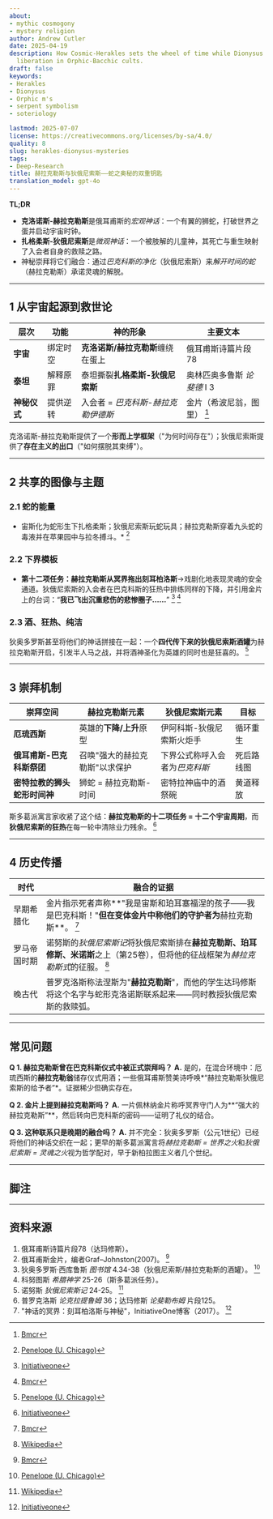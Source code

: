 ```yaml
---
about:
- mythic cosmogony
- mystery religion
author: Andrew Cutler
date: 2025-04-19
description: How Cosmic-Herakles sets the wheel of time while Dionysus turns it toward
  liberation in Orphic-Bacchic cults.
draft: false
keywords:
- Herakles
- Dionysus
- Orphic m's
- serpent symbolism
- soteriology

lastmod: 2025-07-07
license: https://creativecommons.org/licenses/by-sa/4.0/
quality: 8
slug: herakles-dionysus-mysteries
tags:
- Deep-Research
title: 赫拉克勒斯与狄俄尼索斯——蛇之奥秘的双重钥匙
translation_model: gpt-4o
---
```


**TL;DR**

- **克洛诺斯-赫拉克勒斯**是俄耳甫斯的*宏观神话*：一个有翼的狮蛇，打破世界之蛋并启动宇宙时钟。
- **扎格柔斯-狄俄尼索斯**是*微观神话*：一个被肢解的儿童神，其死亡与重生映射了入会者自身的救赎之路。
- 神秘崇拜将它们融合：通过*巴克科斯的净化*（狄俄尼索斯）来*解开时间的蛇*（赫拉克勒斯）承诺灵魂的解脱。

---

## 1 从宇宙起源到救世论

| 层次 | 功能 | 神的形象 | 主要文本 |
|------|------|----------|----------|
| **宇宙** | 绑定时空 | **克洛诺斯/赫拉克勒斯**缠绕在蛋上 | 俄耳甫斯诗篇片段78 |
| **泰坦** | 解释原罪 | 泰坦撕裂**扎格柔斯-狄俄尼索斯** | 奥林匹奥多鲁斯 *论斐德* I 3 |
| **神秘仪式** | 提供逆转 | 入会者 = *巴克科斯-赫拉克勒伊德斯* | 金片（希波尼翁，图里） [^oai1] |

克洛诺斯-赫拉克勒斯提供了一个**形而上学框架**（"为何时间存在"）；狄俄尼索斯提供了**存在主义的出口**（"如何摆脱其束缚"）。

---

## 2 共享的图像与主题

### 2.1 蛇的能量
* 宙斯化为蛇形生下扎格柔斯；狄俄尼索斯玩蛇玩具；赫拉克勒斯穿着九头蛇的毒液并在苹果园中与拉冬搏斗。* [^oai2]

### 2.2 下界模板
* **第十二项任务：**赫拉克勒斯从冥界拖出**刻耳柏洛斯**→戏剧化地表现灵魂的安全通道。狄俄尼索斯的入会者在巴克科斯的狂热中排练同样的下降，并引用金片上的台词：“**我已飞出沉重悲伤的悲惨圈子……**” [^oai3] [^oai1]

### 2.3 酒、狂热、纯洁
狄奥多罗斯甚至将他们的神话拼接在一起：一个**四代传下来的狄俄尼索斯酒罐**为赫拉克勒斯开启，引发半人马之战，并将酒神圣化为英雄的同时也是狂喜的。 [^oai2]

---

## 3 崇拜机制

| 崇拜空间 | 赫拉克勒斯元素 | 狄俄尼索斯元素 | 目标 |
|----------|---------------|----------------|------|
| **厄琉西斯** | 英雄的**下降/上升**原型 | 伊阿科斯-狄俄尼索斯火炬手 | 循环重生 |
| **俄耳甫斯-巴克科斯祭团** | 召唤"强大的赫拉克勒斯"以求保护 | 下界公式称呼入会者为*巴克科斯* | 死后路线图 |
| **密特拉教的狮头蛇形时间神** | 狮蛇 = 赫拉克勒斯-时间 | 密特拉神庙中的酒祭碗 | 黄道释放 |

斯多葛派寓言家收紧了这个结：**赫拉克勒斯的十二项任务 = 十二个宇宙周期**，而**狄俄尼索斯的狂热**在每一轮中清除业力残余。 [^oai3]

---

## 4 历史传播

| 时代 | 融合的证据 |
|------|-----------|
| 早期希腊化 | 金片指示死者声称**"我是宙斯和珀耳塞福涅的孩子——我是巴克科斯！"**但在变体金片中称他们的守护者为**赫拉克勒斯**。 [^oai1] |
| 罗马帝国时期 | 诺努斯的*狄俄尼索斯记*将狄俄尼索斯排在**赫拉克勒斯、珀耳修斯、米诺斯**之上（第25卷），但将他的征战框架为*赫拉克勒斯式*的征服。 [^oai4] |
| 晚古代 | 普罗克洛斯称法涅斯为"**赫拉克勒斯**"，而他的学生达玛修斯将这个名字与蛇形克洛诺斯联系起来——同时教授狄俄尼索斯的救赎弧。 |

---

## 常见问题 <!-- 保留FAQPage模式支持 -->

**Q 1. 赫拉克勒斯曾在巴克科斯仪式中被正式崇拜吗？**
**A.** 是的，在混合环境中：厄琉西斯的**赫拉克勒翁**储存仪式用酒；一些俄耳甫斯赞美诗呼唤*“赫拉克勒斯狄俄尼索斯的给予者”*。证据稀少但确实存在。

**Q 2. 金片上提到赫拉克勒斯吗？**
**A.** 一片佩林纳金片称呼冥界守门人为**“强大的赫拉克勒斯”**，然后转向巴克科斯的密码——证明了礼仪的结合。

**Q 3. 这种联系只是晚期的融合吗？**
**A.** 并不完全：狄奥多罗斯（公元1世纪）已经将他们的神话交织在一起；更早的斯多葛派寓言将*赫拉克勒斯 = 世界之火*和*狄俄尼索斯 = 灵魂之火*视为哲学配对，早于新柏拉图主义者几个世纪。

---

## 脚注

[^oai1]: [Bmcr](https://bmcr.brynmawr.edu/2008/2008.10.16/)
[^oai2]: [Penelope (U. Chicago)](https://penelope.uchicago.edu/Thayer/E/Roman/Texts/Diodorus_Siculus/4B%2A.html)
[^oai3]: [Initiativeone](https://initiativeone.blogspot.com/2017/01/mythic-underworld-cerebus-and-mysteries.html)
[^oai4]: [Wikipedia](https://en.wikipedia.org/wiki/Dionysiaca)
[^orpic-egg]: 达玛修斯，*论原理* I 316；蛇形克洛诺斯-赫拉克勒斯打破蛋。

---

## 资料来源

1. 俄耳甫斯诗篇片段78（达玛修斯）。
2. 俄耳甫斯金片，编者Graf–Johnston(2007)。 [^oai1]
3. 狄奥多罗斯·西库鲁斯 *图书馆* 4.34-38（狄俄尼索斯/赫拉克勒斯的酒罐）。 [^oai2]
4. 科努图斯 *希腊神学* 25-26（斯多葛派任务）。
5. 诺努斯 *狄俄尼索斯记* 24-25。 [^oai4]
6. 普罗克洛斯 *论克拉提鲁姆* 36；达玛修斯 *论斐勒布姆* 片段125。
7. "神话的冥界：刻耳柏洛斯与神秘"，InitiativeOne博客（2017）。 [^oai3]
